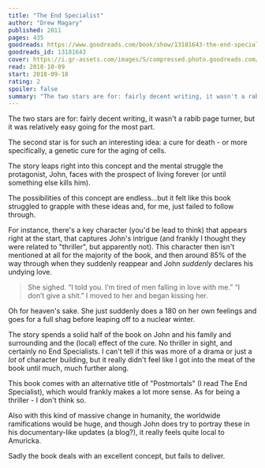 ```yaml
---
title: "The End Specialist"
author: "Drew Magary"
published: 2011
pages: 435
goodreads: https://www.goodreads.com/book/show/13181643-the-end-specialist
goodreads_id: 13181643
cover: https://i.gr-assets.com/images/S/compressed.photo.goodreads.com/books/1363957323l/13181643._SX98_.jpg
read: 2018-10-09
start: 2018-09-18
rating: 2
spoiler: false
summary: "The two stars are for: fairly decent writing, it wasn't a rabib page turner, but it was relatively easy going for the most part."
---
```


The two stars are for: fairly decent writing, it wasn't a rabib page turner, but it was relatively easy going for the most part.  
  
The second star is for such an interesting idea: a cure for death - or more specifically, a genetic cure for the aging of cells.  
  
The story leaps right into this concept and the mental struggle the protagonist, John, faces with the prospect of living forever (or until something else kills him).  
  
The possibilities of this concept are endless…but it felt like this book struggled to grapple with these ideas and, for me, just failed to follow through.  
  
For instance, there's a key character (you'd be lead to think) that appears right at the start, that captures John's intrigue (and frankly I thought they were related to "thriller", but apparently not). This character then isn't mentioned at all for the majority of the book, and then around 85% of the way through when they suddenly reappear and John _suddenly_ declares his undying love.  
  
> She sighed. “I told you. I’m tired of men falling in love with me.” “I don’t give a shit.” I moved to her and began kissing her.  
  
Oh for heaven's sake. She just suddenly does a 180 on her own feelings and goes for a full shag before leaping off to a nuclear winter.  
  
The story spends a solid half of the book on John and his family and surrounding and the (local) effect of the cure. No thriller in sight, and certainly no End Specialists. I can't tell if this was more of a drama or just a _lot_ of character building, but it really didn't feel like I got into the meat of the book until much, much further along.  
  
This book comes with an alternative title of "Postmortals" (I read The End Specialist), which would frankly makes a lot more sense. As for being a thriller - I don't think so.  
  
Also with this kind of massive change in humanity, the worldwide ramifications would be huge, and though John does try to portray these in his documentary-like updates (a blog?), it really feels quite local to Amuricka.  
  
Sadly the book deals with an excellent concept, but fails to deliver.
